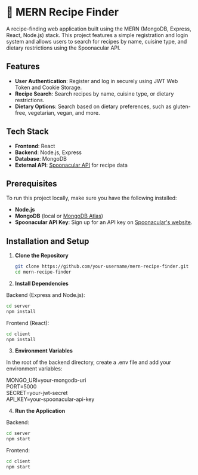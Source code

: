 # 🍲 MERN Recipe Finder

A recipe-finding web application built using the MERN (MongoDB, Express, React, Node.js) stack. This project features a simple registration and login system and allows users to search for recipes by name, cuisine type, and dietary restrictions using the Spoonacular API.

## Features

- **User Authentication**: Register and log in securely using JWT Web Token and Cookie Storage.
- **Recipe Search**: Search recipes by name, cuisine type, or dietary restrictions.
- **Dietary Options**: Search based on dietary preferences, such as gluten-free, vegetarian, vegan, and more.

## Tech Stack

- **Frontend**: React
- **Backend**: Node.js, Express
- **Database**: MongoDB
- **External API**: [Spoonacular API](https://spoonacular.com/food-api) for recipe data

## Prerequisites

To run this project locally, make sure you have the following installed:

- **Node.js**
- **MongoDB** (local or [MongoDB Atlas](https://www.mongodb.com/atlas/database))
- **Spoonacular API Key**: Sign up for an API key on [Spoonacular's website](https://spoonacular.com/food-api).

## Installation and Setup

1. **Clone the Repository**

   ```bash
   git clone https://github.com/your-username/mern-recipe-finder.git
   cd mern-recipe-finder
   ```

2. **Install Dependencies**

Backend (Express and Node.js):

```bash
cd server
npm install
```

Frontend (React):

```bash
cd client
npm install
```

3. **Environment Variables**

In the root of the backend directory, create a .env file and add your environment variables:

MONGO_URI=your-mongodb-uri  
PORT=5000  
SECRET=your-jwt-secret  
API_KEY=your-spoonacular-api-key  

4. **Run the Application**

Backend:

```bash
cd server
npm start
```

Frontend:

```bash
cd client
npm start
```
